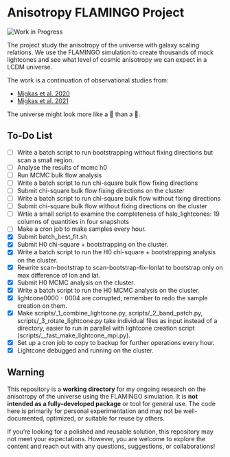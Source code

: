 # Anisotropy FLAMINGO Project
![Work in Progress](https://img.shields.io/badge/status-in%20progress-yellow)

The project study the anisotropy of the universe with galaxy scaling relations. We use the FLAMINGO simulation to create thousands of mock lightcones and see what level of cosmic anisotropy we can expect in a LCDM universe. 

The work is a continuation of observational studies from:
- [Migkas et al. 2020](https://ui.adsabs.harvard.edu/abs/2020A%26A...636A..15M/abstract)
- [Migkas et al. 2021](https://ui.adsabs.harvard.edu/abs/2021A%26A...649A.151M/abstract)

The universe might look more like a 🌰 than a 🎱.

## To-Do List
- [ ] Write a batch script to run bootstrapping without fixing directions but scan a small region.
- [ ] Analyse the results of mcmc h0
- [ ] Run MCMC bulk flow analysis
- [ ] Write a batch script to run chi-square bulk flow fixing directions
- [ ] Submit chi-square bulk flow fixing directions on the cluster
- [ ] Write a batch script to run chi-square bulk flow without fixing directions
- [ ] Submit chi-square bulk flow without fixing directions on the cluster
- [ ] Wrtie a small script to examine the completeness of halo_lightcones: 19 columns of quantities in four snapshots
- [ ] Make a cron job to make samples every hour.
- [x] Submit batch_best_fit.sh
- [x] Submit H0 chi-square + bootstrapping on the cluster.
- [x] Write a batch script to run the H0 chi-square + bootstrapping analysis on the cluster.
- [x] Rewrite scan-bootstrap to scan-bootstrap-fix-lonlat to bootstrap only on max difference of lon and lat.
- [x] Submit H0 MCMC analysis on the cluster.
- [x] Write a batch script to run the H0 MCMC analysis on the cluster.
- [x] lightcone0000 - 0004 are corrupted, remember to redo the sample creation on them.
- [x] Make scripts/_1_combine_lightcone.py, scripts/_2_band_patch.py, scripts/_3_rotate_lightcone.py take individual files as input instead of a directory, easier to run in parallel with lightcone creation script (scripts/__fast_make_lightcone_mpi.py).
- [x] Set up a cron job to copy to backup for further operations every hour.
- [x] Lightcone debugged and running on the cluster.

## Warning

This repository is a **working directory** for my ongoing research on the anisotropy of the universe using the FLAMINGO simulation. It is **not intended as a fully-developed package** or tool for general use. The code here is primarily for personal experimentation and may not be well-documented, optimized, or suitable for reuse by others.

If you’re looking for a polished and reusable solution, this repository may not meet your expectations. However, you are welcome to explore the content and reach out with any questions, suggestions, or collaborations!